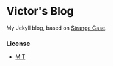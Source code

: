 Victor's Blog
============

My Jekyll blog, based on [Strange Case](https://github.com/thephuse/strange_case).


### License
* [MIT](http://opensource.org/licenses/MIT)